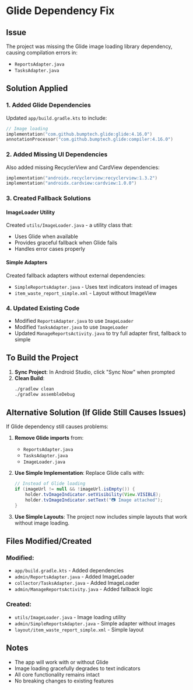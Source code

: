 # Glide Dependency Fix

## Issue
The project was missing the Glide image loading library dependency, causing compilation errors in:
- `ReportsAdapter.java`
- `TasksAdapter.java`

## Solution Applied

### 1. Added Glide Dependencies
Updated `app/build.gradle.kts` to include:
```kotlin
// Image loading
implementation("com.github.bumptech.glide:glide:4.16.0")
annotationProcessor("com.github.bumptech.glide:compiler:4.16.0")
```

### 2. Added Missing UI Dependencies
Also added missing RecyclerView and CardView dependencies:
```kotlin
implementation("androidx.recyclerview:recyclerview:1.3.2")
implementation("androidx.cardview:cardview:1.0.0")
```

### 3. Created Fallback Solutions

#### ImageLoader Utility
Created `utils/ImageLoader.java` - a utility class that:
- Uses Glide when available
- Provides graceful fallback when Glide fails
- Handles error cases properly

#### Simple Adapters
Created fallback adapters without external dependencies:
- `SimpleReportsAdapter.java` - Uses text indicators instead of images
- `item_waste_report_simple.xml` - Layout without ImageView

### 4. Updated Existing Code
- Modified `ReportsAdapter.java` to use `ImageLoader`
- Modified `TasksAdapter.java` to use `ImageLoader`
- Updated `ManageReportsActivity.java` to try full adapter first, fallback to simple

## To Build the Project

1. **Sync Project**: In Android Studio, click "Sync Now" when prompted
2. **Clean Build**: 
   ```bash
   ./gradlew clean
   ./gradlew assembleDebug
   ```

## Alternative Solution (If Glide Still Causes Issues)

If Glide dependency still causes problems:

1. **Remove Glide imports** from:
   - `ReportsAdapter.java`
   - `TasksAdapter.java`
   - `ImageLoader.java`

2. **Use Simple Implementation**:
   Replace Glide calls with:
   ```java
   // Instead of Glide loading
   if (imageUrl != null && !imageUrl.isEmpty()) {
       holder.tvImageIndicator.setVisibility(View.VISIBLE);
       holder.tvImageIndicator.setText("📷 Image attached");
   }
   ```

3. **Use Simple Layouts**: The project now includes simple layouts that work without image loading.

## Files Modified/Created

### Modified:
- `app/build.gradle.kts` - Added dependencies
- `admin/ReportsAdapter.java` - Added ImageLoader
- `collector/TasksAdapter.java` - Added ImageLoader
- `admin/ManageReportsActivity.java` - Added fallback logic

### Created:
- `utils/ImageLoader.java` - Image loading utility
- `admin/SimpleReportsAdapter.java` - Simple adapter without images
- `layout/item_waste_report_simple.xml` - Simple layout

## Notes
- The app will work with or without Glide
- Image loading gracefully degrades to text indicators
- All core functionality remains intact
- No breaking changes to existing features
